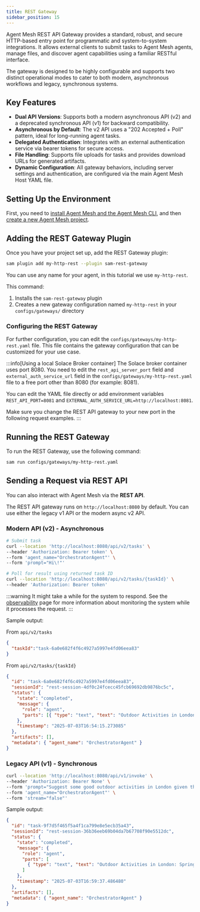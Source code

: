 ```yaml
---
title: REST Gateway
sidebar_position: 15
---
```



Agent Mesh REST API Gateway provides a standard, robust, and secure HTTP-based entry point for programmatic and system-to-system integrations. It allows external clients to submit tasks to Agent Mesh agents, manage files, and discover agent capabilities using a familiar RESTful interface.

The gateway is designed to be highly configurable and supports two distinct operational modes to cater to both modern, asynchronous workflows and legacy, synchronous systems.

## Key Features

*   **Dual API Versions**: Supports both a modern asynchronous API (v2) and a deprecated synchronous API (v1) for backward compatibility.
*   **Asynchronous by Default**: The v2 API uses a "202 Accepted + Poll" pattern, ideal for long-running agent tasks.
*   **Delegated Authentication**: Integrates with an external authentication service via bearer tokens for secure access.
*   **File Handling**: Supports file uploads for tasks and provides download URLs for generated artifacts.
*   **Dynamic Configuration**: All gateway behaviors, including server settings and authentication, are configured via the main Agent Mesh Host YAML file.

## Setting Up the Environment

First, you need to [install Agent Mesh and the Agent Mesh CLI](../../installing-and-configuring/installation.md), and then [create a new Agent Mesh project](../../installing-and-configuring/run-project.md).

## Adding the REST Gateway Plugin

Once you have your project set up, add the REST Gateway plugin:

```sh
sam plugin add my-http-rest --plugin sam-rest-gateway
```

You can use any name for your agent, in this tutorial we use `my-http-rest`.

This command:
1. Installs the `sam-rest-gateway` plugin
2. Creates a new gateway configuration named `my-http-rest` in your `configs/gateways/` directory


### Configuring the REST Gateway

For further configuration, you can edit the `configs/gateways/my-http-rest.yaml` file. This file contains the gateway configuration that can be customized for your use case.

:::info[Using a local Solace Broker container]
The Solace broker container uses port 8080. You need to edit the `rest_api_server_port` field and `external_auth_service_url` field in the `configs/gateways/my-http-rest.yaml` file to a free port other than 8080 (for example: 8081).

You can edit the YAML file directly or add environment variables `REST_API_PORT=8081` and `EXTERNAL_AUTH_SERVICE_URL=http://localhost:8081`.

Make sure you change the REST API gateway to your new port in the following request examples.
:::

## Running the REST Gateway

To run the REST Gateway, use the following command:

```sh
sam run configs/gateways/my-http-rest.yaml
```

## Sending a Request via REST API

You can also interact with Agent Mesh via the **REST API**.

The REST API gateway runs on `http://localhost:8080` by default. You can use either the legacy v1 API or the modern async v2 API.

### Modern API (v2) - Asynchronous
```sh
# Submit task
curl --location 'http://localhost:8080/api/v2/tasks' \
--header 'Authorization: Bearer token' \
--form 'agent_name="OrchestratorAgent"' \
--form 'prompt="Hi\!"'

# Poll for result using returned task ID
curl --location 'http://localhost:8080/api/v2/tasks/{taskId}' \
--header 'Authorization: Bearer token'
```

:::warning
It might take a while for the system to respond. See the [observability](../../deploying/observability.md) page for more information about monitoring the system while it processes the request.
:::

Sample output:

From `api/v2/tasks`
```json
{
  "taskId":"task-6a0e682f4f6c4927a5997e4fd06eea83"
}
```

From `api/v2/tasks/{taskId}`

```json
{
  "id": "task-6a0e682f4f6c4927a5997e4fd06eea83",
  "sessionId": "rest-session-4df0c24fcecc45fcb69692db9876bc5c",
  "status": {
    "state": "completed",
    "message": {
      "role": "agent",
      "parts": [{ "type": "text", "text": "Outdoor Activities in London: Spring Edition. Today's Perfect Activities (13°C, Light Cloud): - Royal Parks Exploration : Hyde Park and Kensington Gardens..." }]
    },
    "timestamp": "2025-07-03T16:54:15.273085"
  },
  "artifacts": [],
  "metadata": { "agent_name": "OrchestratorAgent" }
}
```


### Legacy API (v1) - Synchronous
```sh
curl --location 'http://localhost:8080/api/v1/invoke' \
--header 'Authorization: Bearer None' \
--form 'prompt="Suggest some good outdoor activities in London given the season and current weather conditions."' \
--form 'agent_name="OrchestratorAgent"' \
--form 'stream="false"'
```

Sample output:

```json
{
  "id": "task-9f7d5f465f5a4f1ca799e8e5ecb35a43",
  "sessionId": "rest-session-36b36eeb69b04da7b67708f90e5512dc",
  "status": {
    "state": "completed",
    "message": {
      "role": "agent",
      "parts": [
        { "type": "text", "text": "Outdoor Activities in London: Spring Edition. Today's Perfect Activities (13°C, Light Cloud): - Royal Parks Exploration : Hyde Park and Kensington Gardens..." }
      ]
    },
    "timestamp": "2025-07-03T16:59:37.486480"
  },
  "artifacts": [],
  "metadata": { "agent_name": "OrchestratorAgent" }
}
```
